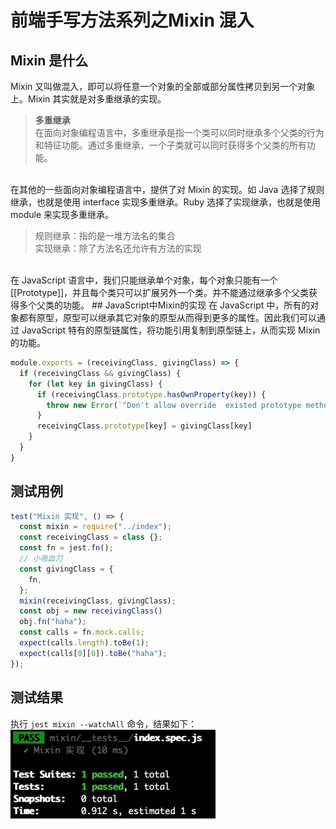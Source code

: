 
# 前端手写方法系列之Mixin 混入
## Mixin 是什么
Mixin 又叫做混入，即可以将任意一个对象的全部或部分属性拷贝到另一个对象上。Mixin 其实就是对多重继承的实现。
<br />

> <strong>多重继承 </strong><br/>
>在面向对象编程语言中，多重继承是指一个类可以同时继承多个父类的行为和特征功能。通过多重继承，一个子类就可以同时获得多个父类的所有功能。

<br />
在其他的一些面向对象编程语言中，提供了对 Mixin 的实现。如 Java 选择了规则继承，也就是使用 interface 实现多重继承。Ruby 选择了实现继承，也就是使用 module 来实现多重继承。
<br />

> 规则继承：指的是一堆方法名的集合<br/>
> 实现继承：除了方法名还允许有方法的实现

<br/>
在 JavaScript 语言中，我们只能继承单个对象，每个对象只能有一个 [[Prototype]]，并且每个类只可以扩展另外一个类。并不能通过继承多个父类获得多个父类的功能。
## JavaScript中Mixin的实现
在 JavaScript 中，所有的对象都有原型，原型可以继承其它对象的原型从而得到更多的属性。因此我们可以通过 JavaScript 特有的原型链属性，将功能引用复制到原型链上，从而实现 Mixin 的功能。

```javascript
module.exports = (receivingClass, givingClass) => {
  if (receivingClass && givingClass) {
    for (let key in givingClass) {
      if (receivingClass.prototype.hasOwnProperty(key)) {
        throw new Error(`"Don't allow override  existed prototype method. The method is: ${key}"`)
      }
      receivingClass.prototype[key] = givingClass[key]
    }
  }
}
```

## 测试用例
```javascript
test("Mixin 实现", () => {
  const mixin = require("../index");
  const receivingClass = class {};
  const fn = jest.fn();
  // 小吸血刀
  const givingClass = {
    fn,
  };
  mixin(receivingClass, givingClass);
  const obj = new receivingClass()
  obj.fn("haha");
  const calls = fn.mock.calls;
  expect(calls.length).toBe(1);
  expect(calls[0][0]).toBe("haha");
});
```
## 测试结果
执行 ``jest mixin --watchAll`` 命令，结果如下：<br/>
![mixin](/assets/mixin.png "Mixin 混入")